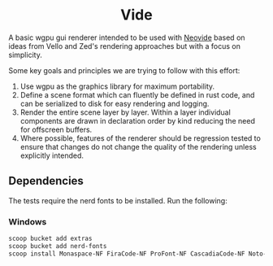 <div align="center">

# Vide

</div>

A basic wgpu gui renderer intended to be used with
[Neovide](https://neovide.dev/) based on ideas from Vello
and Zed's rendering approaches but with a focus on
simplicity.

Some key goals and principles we are trying to follow with this
effort:

1. Use wgpu as the graphics library for maximum portability.
2. Define a scene format which can fluently be defined in
   rust code, and can be serialized to disk for easy
   rendering and logging.
3. Render the entire scene layer by layer. Within a layer
   individual components are drawn in declaration order by
   kind reducing the need for offscreen buffers.
4. Where possible, features of the renderer should be
   regression tested to ensure that changes do not change
   the quality of the rendering unless explicitly intended.

## Dependencies

The tests require the nerd fonts to be installed. Run the
following:

### Windows
```powershell
scoop bucket add extras
scoop bucket add nerd-fonts 
scoop install Monaspace-NF FiraCode-NF ProFont-NF CascadiaCode-NF Noto-NF
```
